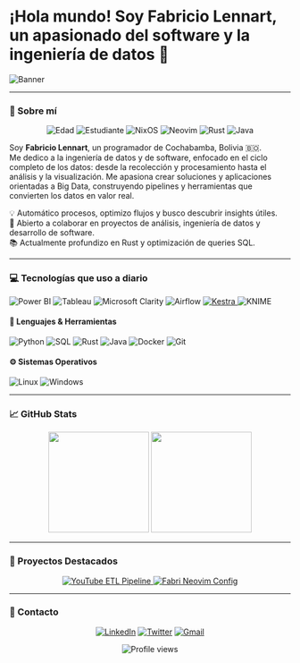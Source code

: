 # ¡Hola mundo! Soy **Fabricio Lennart**, un apasionado del software y la ingeniería de datos 🚀

![Banner](https://media.licdn.com/dms/image/v2/D4E16AQHGTzEHt5uvCQ/profile-displaybackgroundimage-shrink_350_1400/B4EZZjy158H0AY-/0/1745430995229?e=1756339200&v=beta&t=8p4XVD7AZPpzcwL8qXR_ZE3duwepooxRmtvTZatjZ4k)

---

### 👤 Sobre mí

<p align="center">
  <img alt="Edad" src="https://img.shields.io/badge/🎂-23%20años-%23fabd2f?style=for-the-badge" />
  <img alt="Estudiante" src="https://img.shields.io/badge/🎓-Estudiante%20de%20Ingeniería%20de%20Software-%23b8bb26?style=for-the-badge" />
  <img alt="NixOS" src="https://img.shields.io/badge/🐧-Usuario%20de%20NixOS-%2383a598?style=for-the-badge" />
  <img alt="Neovim" src="https://img.shields.io/badge/⚡-Fan%20de%20Neovim-%23d3869b?style=for-the-badge" />
  <img alt="Rust" src="https://img.shields.io/badge/🦀-Aprendiendo%20Rust-%23fe8019?style=for-the-badge" />
  <img alt="Java" src="https://img.shields.io/badge/☕-Aprendiendo%20Java-%23007ACC?style=for-the-badge" />
</p>

Soy **Fabricio Lennart**, un programador de Cochabamba, Bolivia 🇧🇴.  
Me dedico a la ingeniería de datos y de software, enfocado en el ciclo completo de los datos: desde la recolección y procesamiento hasta el análisis y la visualización. Me apasiona crear soluciones y aplicaciones orientadas a Big Data, construyendo pipelines y herramientas que convierten los datos en valor real.

💡 Automático procesos, optimizo flujos y busco descubrir insights útiles.  
🤝 Abierto a colaborar en proyectos de análisis, ingeniería de datos y desarrollo de software.  
📚 Actualmente profundizo en Rust y optimización de queries SQL.

---

### 💻 Tecnologías que uso a diario

<span>
  <img alt="Power BI" src="https://img.shields.io/badge/Power%20BI-F2C811?style=for-the-badge&logo=Power%20BI&logoColor=black" />
  <img alt="Tableau" src="https://img.shields.io/badge/Tableau-E97627?style=for-the-badge&logo=Tableau&logoColor=white" />
  <img alt="Microsoft Clarity" src="https://img.shields.io/badge/Microsoft_Clarity-0078D7?style=for-the-badge&logo=microsoft&logoColor=white" />
  <img alt="Airflow" src="https://img.shields.io/badge/Airflow-017CEE?style=for-the-badge&logo=apache-airflow&logoColor=white" />
  <a href="https://kestra.io/">
    <img alt="Kestra" src="https://img.shields.io/badge/Kestra-000000?style=for-the-badge&logo=kestra&logoColor=white" />
  </a>
  <img alt="KNIME" src="https://img.shields.io/badge/KNIME-0086D1?style=for-the-badge&logo=knime&logoColor=white" />
</span>

#### 🧠 Lenguajes & Herramientas

<span>
  <img alt="Python" src="https://img.shields.io/badge/Python-3776AB?style=for-the-badge&logo=Python&logoColor=white" />
  <img alt="SQL" src="https://img.shields.io/badge/SQL-336791?style=for-the-badge&logo=postgresql&logoColor=white" />
  <img alt="Rust" src="https://img.shields.io/badge/Rust-000000?style=for-the-badge&logo=Rust&logoColor=white" />
  <img alt="Java" src="https://img.shields.io/badge/Java-007ACC?style=for-the-badge&logo=java&logoColor=white" />
  <img alt="Docker" src="https://img.shields.io/badge/Docker-2496ED?style=for-the-badge&logo=Docker&logoColor=white" />
  <img alt="Git" src="https://img.shields.io/badge/Git-F05032?style=for-the-badge&logo=Git&logoColor=white" />
</span>

#### ⚙️ Sistemas Operativos

<span>
  <img alt="Linux" src="https://img.shields.io/badge/Linux-FCC624?style=for-the-badge&logo=Linux&logoColor=black" />
  <img alt="Windows" src="https://img.shields.io/badge/Windows-0078D6?style=for-the-badge&logo=windows&logoColor=white" />
</span>

---

### 📈 GitHub Stats

<div align="center">
  <img src="https://github-readme-stats.vercel.app/api?username=Fabrilennart5&show_icons=true&include_all_commits=true&count_private=true&theme=gruvbox&hide_border=true" height="180px"/>
  <img src="https://github-readme-stats.vercel.app/api/top-langs/?username=Fabrilennart5&langs_count=8&layout=compact&theme=gruvbox&hide_border=true" height="180px"/>
</div>

---

### 📁 Proyectos Destacados

<div align="center">
  <a href="https://github.com/Fabrilennart5/youtube_etl_pipeline">
    <img src="https://github-readme-stats.vercel.app/api/pin/?username=Fabrilennart5&repo=youtube_etl_pipeline&theme=gruvbox&hide_border=true" alt="YouTube ETL Pipeline" />
  </a>
  <a href="https://github.com/Fabrilennart5/fabri-neovim-config">
    <img src="https://github-readme-stats.vercel.app/api/pin/?username=Fabrilennart5&repo=fabri-neovim-config&theme=gruvbox&hide_border=true" alt="Fabri Neovim Config" />
  </a>
</div>

---

### 💬 Contacto

<div align="center">
  <a href="https://www.linkedin.com/in/fabricio-lennart/"><img alt="LinkedIn" src="https://img.shields.io/badge/LinkedIn-Fabricio%20Lennart-blue?style=for-the-badge&logo=linkedin&logoColor=white"></a>
  <a href="https://x.com/fabriciolennart?s=21&t=e-T5phUrAAGJAW77bjF0-Q"><img alt="Twitter" src="https://img.shields.io/badge/Twitter-@fabriciolennart-1DA1F2?style=for-the-badge&logo=twitter&logoColor=white"></a>
  <a href="mailto:fabrilennart@gmail.com"><img alt="Gmail" src="https://img.shields.io/badge/Gmail-fabrilennart@gmail.com-D14836?style=for-the-badge&logo=gmail&logoColor=white"></a>
</div>

<p align="center">
  <img src="https://komarev.com/ghpvc/?username=Fabrilennart5&label=Profile%20views&color=8ec07c&style=flat" alt="Profile views" />
</p>
